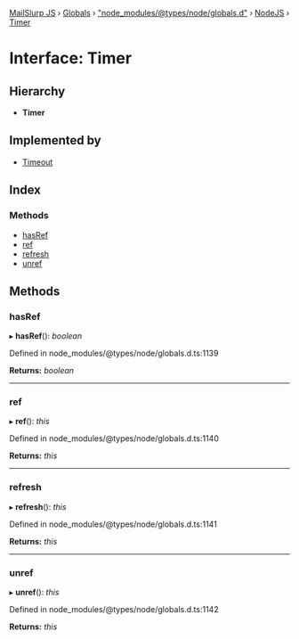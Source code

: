 [MailSlurp JS](../README.md) › [Globals](../globals.md) › ["node_modules/@types/node/globals.d"](../modules/_node_modules__types_node_globals_d_.md) › [NodeJS](../modules/_node_modules__types_node_globals_d_.nodejs.md) › [Timer](_node_modules__types_node_globals_d_.nodejs.timer.md)

# Interface: Timer

## Hierarchy

* **Timer**

## Implemented by

* [Timeout](../classes/_node_modules__types_node_globals_d_.nodejs.timeout.md)

## Index

### Methods

* [hasRef](_node_modules__types_node_globals_d_.nodejs.timer.md#hasref)
* [ref](_node_modules__types_node_globals_d_.nodejs.timer.md#ref)
* [refresh](_node_modules__types_node_globals_d_.nodejs.timer.md#refresh)
* [unref](_node_modules__types_node_globals_d_.nodejs.timer.md#unref)

## Methods

###  hasRef

▸ **hasRef**(): *boolean*

Defined in node_modules/@types/node/globals.d.ts:1139

**Returns:** *boolean*

___

###  ref

▸ **ref**(): *this*

Defined in node_modules/@types/node/globals.d.ts:1140

**Returns:** *this*

___

###  refresh

▸ **refresh**(): *this*

Defined in node_modules/@types/node/globals.d.ts:1141

**Returns:** *this*

___

###  unref

▸ **unref**(): *this*

Defined in node_modules/@types/node/globals.d.ts:1142

**Returns:** *this*
